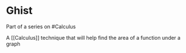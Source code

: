 # Ghist
Part of a series on #Calculus 

A [[Calculus]] technique that will help find the area of a function under a graph